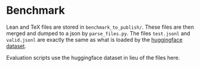 # Benchmark
Lean and TeX files are stored in `benchmark_to_publish/`. These files are then merged and dumped to a json by `parse_files.py`. The files `test.jsonl` and `valid.jsonl` are exactly the same as what is loaded by the [huggingface dataset](https://huggingface.co/datasets/hoskinson-center/proofnet). 

Evaluation scripts use the huggingface dataset in lieu of the files here. 
